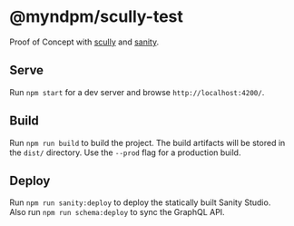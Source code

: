# @myndpm/scully-test

Proof of Concept with [scully](https://scully.io/) and [sanity](https://www.sanity.io/).

## Serve

Run `npm start` for a dev server and browse `http://localhost:4200/`.

## Build

Run `npm run build` to build the project. The build artifacts will be stored in the `dist/` directory. Use the `--prod` flag for a production build.

## Deploy

Run `npm run sanity:deploy` to deploy the statically built Sanity Studio.  
Also run `npm run schema:deploy` to sync the GraphQL API.
